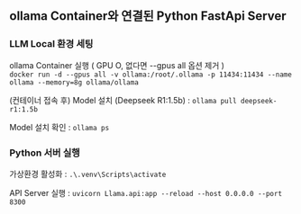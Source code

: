 ## ollama Container와 연결된 Python FastApi Server  

### LLM Local 환경 세팅 

ollama Container 실행 ( GPU O, 없다면 --gpus all 옵션 제거 )  
 `docker run -d --gpus all -v ollama:/root/.ollama -p 11434:11434 --name ollama --memory=8g ollama/ollama` 

 (컨테이너 접속 후) Model 설치 (Deepseek R1:1.5b) : `ollama pull deepseek-r1:1.5b`

 Model 설치 확인 : `ollama ps`


 ### Python 서버 실행

가상환경 활성화 : `.\.venv\Scripts\activate`  

API Server 실행 : `uvicorn Llama.api:app --reload --host 0.0.0.0 --port 8300`